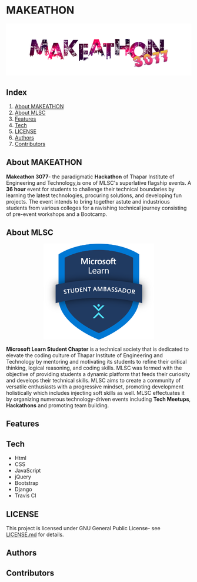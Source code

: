 # MAKEATHON

![Makeathon logo](./assets/makeathon3077.png "MAKEATHON 3077")

## Index
1. [About MAKEATHON](#about-makeathon)
2. [About MLSC](#about-mlsc)
3. [Features](#features)
4. [Tech](#tech)
5. [LICENSE](#license)
6. [Authors](#authors)
7. [Contributors](#contributors)


## About MAKEATHON

**Makeathon 3077**- the paradigmatic **Hackathon** of Thapar Institute of Engineering and Technology,is one of MLSC's superlative flagship events. A **36 hour** event for students to challenge their technical boundaries by learning the latest technologies, procuring solutions, and developing fun projects. The event intends to bring together astute and industrious students from various colleges for a ravishing technical journey consisting of pre-event workshops and a Bootcamp.

## About MLSC

<p align="center">
<img src="./assets/mlsc_logo.png" width=300;>
</p>

**Microsoft Learn Student Chapter** is a technical society that is dedicated to elevate the coding culture of Thapar Institute of Engineering and Technology by mentoring and motivating its students to refine their critical thinking, logical reasoning, and coding skills. MLSC was formed with the objective of providing students a dynamic platform that feeds their curiosity and develops their technical skills. MLSC aims to create a community of versatile enthusiasts with a progressive mindset, promoting development holistically which includes injecting soft skills as well. MLSC effectuates it by organizing numerous technology-driven events including **Tech Meetups**,  **Hackathons** and promoting team building.


## Features


## Tech

- Html
- CSS
- JavaScript
- jQuery
- Bootstrap
- Django
- Travis CI

## LICENSE
This project is licensed under GNU General Public License- see [LICENSE.md](https://github.com/kumaraadarsh17/MAKEATHON/blob/main/LICENSE) for details.

## Authors


## Contributors
